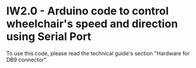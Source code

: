 # IW2.0 - Arduino code to control wheelchair's speed and direction using Serial Port
To use this code, please read the technical guide's section "Hardware for DB9 connector".
